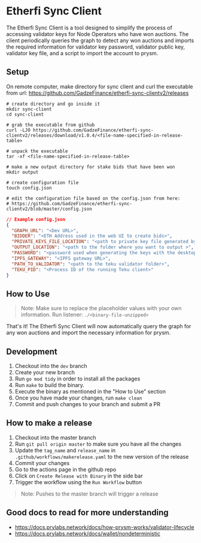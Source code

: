 # Etherfi Sync Client
The Etherfi Sync Client is a tool designed to simplify the process of accessing validator keys for Node Operators who have won auctions. The client periodically queries the graph to detect any won auctions and imports the required information for validator key password, validator public key, validator key file, and a script to import the account to prysm.

## Setup
On remote computer, make directory for sync client and curl the executable from url:  https://github.com/GadzeFinance/etherfi-sync-clientv2/releases
```shell
# create directory and go inside it
mkdir sync-client
cd sync-client

# grab the executable from github
curl -LJO https://github.com/GadzeFinance/etherfi-sync-clientv2/releases/download/v1.0.4/<file-name-specified-in-release-table>

# unpack the executable
tar -xf <file-name-specified-in-release-table>

# make a new output directory for stake bids that have been won
mkdir output

# create configuration file
touch config.json

# edit the configuration file based on the config.json from here:
# https://github.com/GadzeFinance/etherfi-sync-clientv2/blob/master/config.json
```
```json
// Example config.json
{
  "GRAPH_URL": "<Dev URL>",
  "BIDDER": "<ETH Address used in the web UI to create bids>",
  "PRIVATE_KEYS_FILE_LOCATION": "<path to private key file generated by desktop app>",
  "OUTPUT_LOCATION": "<path to the folder where you want to output >",
  "PASSWORD": "<password used when generating the keys with the desktop app>",
  "IPFS_GATEWAY": "<IPFS gateway URL>",
  "PATH_TO_VALIDATOR": "<path to the teku validator folder>",
  "TEKU_PID": "<Process ID of the running Teku client>"
}
```

## How to Use
> Note: Make sure to replace the placeholder values with your own information.
Run listener: `./<binary-file-unzipped>`

That's it! The Etherfi Sync Client will now automatically query the graph for any won auctions and import the necessary information for prysm.

## Development
1. Checkout into the `dev` branch
2. Create your new branch
3. Run `go mod tidy` in order to install all the packages
4. Run `make` to build the binary.
5. Execute the binary as mentioned in the "How to Use" section
6. Once you have made your changes, run `make clean`
7. Commit and push changes to your branch and submit a PR

## How to make a release
1. Checkout into the master branch
2. Run `git pull origin master` to make sure you have all the changes
3. Update the `tag_name` and `release_name` in `.github/workflows/makerelease.yaml` to the new version of the release
4. Commit your changes
5. Go to the actions page in the github repo
6. Click on `Create Release with Binary` in the side bar
7. Trigger the workflow using the `Run Workflow` button
> Note: Pushes to the master branch will trigger a release

## Good docs to read for more understanding 
- https://docs.prylabs.network/docs/how-prysm-works/validator-lifecycle
- https://docs.prylabs.network/docs/wallet/nondeterministic
